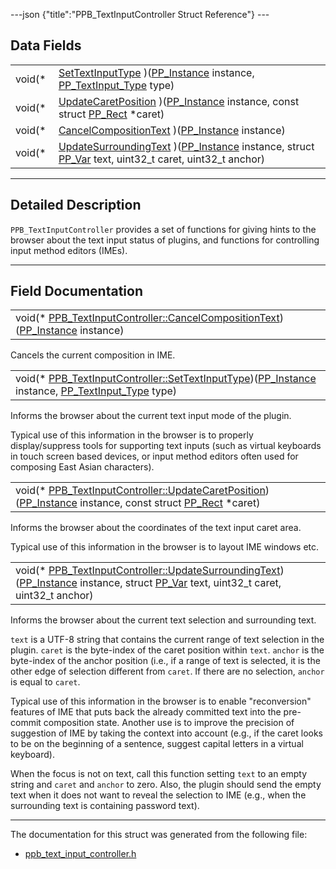 ---json {"title":"PPB\_TextInputController Struct Reference"} ---

Data Fields
-----------

<table><tbody><tr class="odd"><td style="text-align: right;">void(* </td><td><a href="/docs/native-client/pepper_beta/c/struct_p_p_b___text_input_controller__1__0#a4cb36e7536a78dc5893c288c2885cb97" class="el">SetTextInputType</a> )(<a href="/docs/native-client/pepper_beta/c/group___typedefs#ga89b662403e6a687bb914b80114c0d19d" class="el">PP_Instance</a> instance, <a href="/docs/native-client/pepper_beta/c/group___enums#ga5fef49ee4c2cc6dcead825340da0f116" class="el">PP_TextInput_Type</a> type)</td></tr><tr class="even"><td style="text-align: right;">void(* </td><td><a href="/docs/native-client/pepper_beta/c/struct_p_p_b___text_input_controller__1__0#ab34cfc4db88d4387845317042ceb63af" class="el">UpdateCaretPosition</a> )(<a href="/docs/native-client/pepper_beta/c/group___typedefs#ga89b662403e6a687bb914b80114c0d19d" class="el">PP_Instance</a> instance, const struct <a href="/docs/native-client/pepper_beta/c/struct_p_p___rect/" class="el">PP_Rect</a> *caret)</td></tr><tr class="odd"><td style="text-align: right;">void(* </td><td><a href="/docs/native-client/pepper_beta/c/struct_p_p_b___text_input_controller__1__0#a4b05a8a76a6daadab941fb24ce5d23ce" class="el">CancelCompositionText</a> )(<a href="/docs/native-client/pepper_beta/c/group___typedefs#ga89b662403e6a687bb914b80114c0d19d" class="el">PP_Instance</a> instance)</td></tr><tr class="even"><td style="text-align: right;">void(* </td><td><a href="/docs/native-client/pepper_beta/c/struct_p_p_b___text_input_controller__1__0#aca1b52ba11e4384255eeecd90fc45ba5" class="el">UpdateSurroundingText</a> )(<a href="/docs/native-client/pepper_beta/c/group___typedefs#ga89b662403e6a687bb914b80114c0d19d" class="el">PP_Instance</a> instance, struct <a href="/docs/native-client/pepper_beta/c/struct_p_p___var/" class="el">PP_Var</a> text, uint32_t caret, uint32_t anchor)</td></tr></tbody></table>

------------------------------------------------------------------------

<span id="details" class="anchor" style="margin: 0;"></span>

Detailed Description
--------------------

`PPB_TextInputController` provides a set of functions for giving hints to the browser about the text input status of plugins, and functions for controlling input method editors (IMEs).

------------------------------------------------------------------------

Field Documentation
-------------------

<span id="a4b05a8a76a6daadab941fb24ce5d23ce" class="anchor" style="margin: 0;"></span>

<table><tbody><tr class="odd"><td>void(* <a href="/docs/native-client/pepper_beta/c/struct_p_p_b___text_input_controller__1__0#a4b05a8a76a6daadab941fb24ce5d23ce" class="el">PPB_TextInputController::CancelCompositionText</a>)(<a href="/docs/native-client/pepper_beta/c/group___typedefs#ga89b662403e6a687bb914b80114c0d19d" class="el">PP_Instance</a> instance)</td></tr></tbody></table>

Cancels the current composition in IME.

<span id="a4cb36e7536a78dc5893c288c2885cb97" class="anchor" style="margin: 0;"></span>

<table><tbody><tr class="odd"><td>void(* <a href="/docs/native-client/pepper_beta/c/struct_p_p_b___text_input_controller__1__0#a4cb36e7536a78dc5893c288c2885cb97" class="el">PPB_TextInputController::SetTextInputType</a>)(<a href="/docs/native-client/pepper_beta/c/group___typedefs#ga89b662403e6a687bb914b80114c0d19d" class="el">PP_Instance</a> instance, <a href="/docs/native-client/pepper_beta/c/group___enums#ga5fef49ee4c2cc6dcead825340da0f116" class="el">PP_TextInput_Type</a> type)</td></tr></tbody></table>

Informs the browser about the current text input mode of the plugin.

Typical use of this information in the browser is to properly display/suppress tools for supporting text inputs (such as virtual keyboards in touch screen based devices, or input method editors often used for composing East Asian characters).

<span id="ab34cfc4db88d4387845317042ceb63af" class="anchor" style="margin: 0;"></span>

<table><tbody><tr class="odd"><td>void(* <a href="/docs/native-client/pepper_beta/c/struct_p_p_b___text_input_controller__1__0#ab34cfc4db88d4387845317042ceb63af" class="el">PPB_TextInputController::UpdateCaretPosition</a>)(<a href="/docs/native-client/pepper_beta/c/group___typedefs#ga89b662403e6a687bb914b80114c0d19d" class="el">PP_Instance</a> instance, const struct <a href="/docs/native-client/pepper_beta/c/struct_p_p___rect/" class="el">PP_Rect</a> *caret)</td></tr></tbody></table>

Informs the browser about the coordinates of the text input caret area.

Typical use of this information in the browser is to layout IME windows etc.

<span id="aca1b52ba11e4384255eeecd90fc45ba5" class="anchor" style="margin: 0;"></span>

<table><tbody><tr class="odd"><td>void(* <a href="/docs/native-client/pepper_beta/c/struct_p_p_b___text_input_controller__1__0#aca1b52ba11e4384255eeecd90fc45ba5" class="el">PPB_TextInputController::UpdateSurroundingText</a>)(<a href="/docs/native-client/pepper_beta/c/group___typedefs#ga89b662403e6a687bb914b80114c0d19d" class="el">PP_Instance</a> instance, struct <a href="/docs/native-client/pepper_beta/c/struct_p_p___var/" class="el">PP_Var</a> text, uint32_t caret, uint32_t anchor)</td></tr></tbody></table>

Informs the browser about the current text selection and surrounding text.

`text` is a UTF-8 string that contains the current range of text selection in the plugin. `caret` is the byte-index of the caret position within `text`. `anchor` is the byte-index of the anchor position (i.e., if a range of text is selected, it is the other edge of selection different from `caret`. If there are no selection, `anchor` is equal to `caret`.

Typical use of this information in the browser is to enable "reconversion" features of IME that puts back the already committed text into the pre-commit composition state. Another use is to improve the precision of suggestion of IME by taking the context into account (e.g., if the caret looks to be on the beginning of a sentence, suggest capital letters in a virtual keyboard).

When the focus is not on text, call this function setting `text` to an empty string and `caret` and `anchor` to zero. Also, the plugin should send the empty text when it does not want to reveal the selection to IME (e.g., when the surrounding text is containing password text).

------------------------------------------------------------------------

The documentation for this struct was generated from the following file:

-   <a href="/docs/native-client/pepper_beta/c/ppb__text__input__controller_8h/" class="el">ppb_text_input_controller.h</a>
